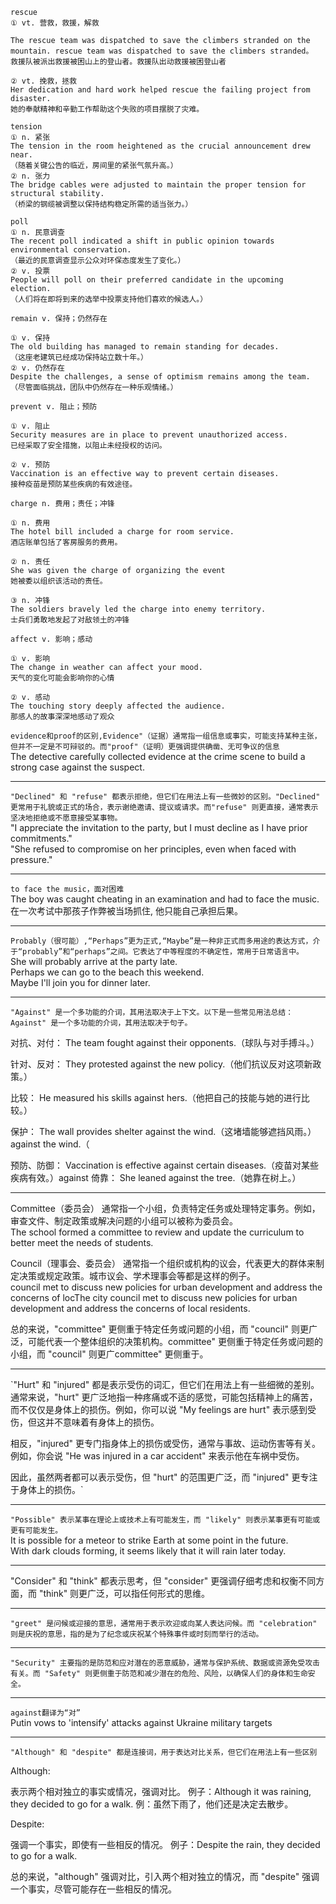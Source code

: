 ```
rescue
① vt. 营救，救援，解救

The rescue team was dispatched to save the climbers stranded on the mountain. rescue team was dispatched to save the climbers stranded。
救援队被派出救援被困山上的登山者。救援队出动救援被困登山者

② vt. 挽救，拯救
Her dedication and hard work helped rescue the failing project from disaster.
她的奉献精神和辛勤工作帮助这个失败的项目摆脱了灾难。
```

```
tension
① n. 紧张
The tension in the room heightened as the crucial announcement drew near.
（随着关键公告的临近，房间里的紧张气氛升高。）
② n. 张力
The bridge cables were adjusted to maintain the proper tension for structural stability.
（桥梁的钢缆被调整以保持结构稳定所需的适当张力。）
```
```
poll
① n. 民意调查
The recent poll indicated a shift in public opinion towards environmental conservation.
（最近的民意调查显示公众对环保态度发生了变化。）
② v. 投票
People will poll on their preferred candidate in the upcoming election.
（人们将在即将到来的选举中投票支持他们喜欢的候选人。）
```

```
remain v. 保持；仍然存在

① v. 保持
The old building has managed to remain standing for decades.
（这座老建筑已经成功保持站立数十年。）
② v. 仍然存在
Despite the challenges, a sense of optimism remains among the team.
（尽管面临挑战，团队中仍然存在一种乐观情绪。）
```

```
prevent v. 阻止；预防

① v. 阻止
Security measures are in place to prevent unauthorized access.  
已经采取了安全措施，以阻止未经授权的访问。

② v. 预防
Vaccination is an effective way to prevent certain diseases.  
接种疫苗是预防某些疾病的有效途径。
```
```
charge n. 费用；责任；冲锋

① n. 费用
The hotel bill included a charge for room service.  
酒店账单包括了客房服务的费用。

② n. 责任
She was given the charge of organizing the event  
她被委以组织该活动的责任。

③ n. 冲锋
The soldiers bravely led the charge into enemy territory.  
士兵们勇敢地发起了对敌领土的冲锋
```

```
affect v. 影响；感动

① v. 影响
The change in weather can affect your mood.  
天气的变化可能会影响你的心情

② v. 感动
The touching story deeply affected the audience.  
那感人的故事深深地感动了观众
```

`evidence和proof的区别,Evidence"（证据）通常指一组信息或事实，可能支持某种主张，但并不一定是不可辩驳的。而"proof"（证明）更强调提供确凿、无可争议的信息`  
The detective carefully collected evidence at the crime scene to build a strong case against the suspect.  
***
`"Declined" 和 "refuse" 都表示拒绝，但它们在用法上有一些微妙的区别。"Declined" 更常用于礼貌或正式的场合，表示谢绝邀请、提议或请求。而"refuse" 则更直接，通常表示坚决地拒绝或不愿意接受某事物。`  
"I appreciate the invitation to the party, but I must decline as I have prior commitments."  
"She refused to compromise on her principles, even when faced with pressure."  
***
`to face the music，面对困难`  
The boy was caught cheating in an examination and had to face the music.  
在一次考试中那孩子作弊被当场抓住, 他只能自己承担后果。  
***
`Probably（很可能）,“Perhaps”更为正式,“Maybe”是一种非正式而多用途的表达方式，介于“probably”和“perhaps”之间。它表达了中等程度的不确定性，常用于日常语言中。`  
She will probably arrive at the party late.  
Perhaps we can go to the beach this weekend.  
Maybe I'll join you for dinner later.  
***
`"Against" 是一个多功能的介词，其用法取决于上下文。以下是一些常见用法总结：Against" 是一个多功能的介词，其用法取决于句子。`

对抗、对付： The team fought against their opponents.（球队与对手搏斗。）

针对、反对： They protested against the new policy.（他们抗议反对这项新政策。）

比较： He measured his skills against hers.（他把自己的技能与她的进行比较。）

保护： The wall provides shelter against the wind.（这堵墙能够遮挡风雨。） against the wind.（

预防、防御： Vaccination is effective against certain diseases.（疫苗对某些疾病有效。）against
倚靠： She leaned against the tree.（她靠在树上。）  
***
Committee（委员会） 通常指一个小组，负责特定任务或处理特定事务。例如，审查文件、制定政策或解决问题的小组可以被称为委员会。  
The school formed a committee to review and update the curriculum to better meet the needs of students.  

Council（理事会、委员会） 通常指一个组织或机构的议会，代表更大的群体来制定决策或规定政策。城市议会、学术理事会等都是这样的例子。  
council met to discuss new policies for urban development and address the concerns of locThe city council met to discuss new policies for urban development and address the concerns of local residents.

总的来说，"committee" 更侧重于特定任务或问题的小组，而 "council" 则更广泛，可能代表一个整体组织的决策机构。committee" 更侧重于特定任务或问题的小组，而 "council" 则更广committee" 更侧重于。  

***
`"Hurt" 和 "injured" 都是表示受伤的词汇，但它们在用法上有一些细微的差别。通常来说，"hurt" 更广泛地指一种疼痛或不适的感觉，可能包括精神上的痛苦，而不仅仅是身体上的损伤。例如，你可以说 "My feelings are hurt" 表示感到受伤，但这并不意味着有身体上的损伤。

相反，"injured" 更专门指身体上的损伤或受伤，通常与事故、运动伤害等有关。例如，你会说 "He was injured in a car accident" 来表示他在车祸中受伤。

因此，虽然两者都可以表示受伤，但 "hurt" 的范围更广泛，而 "injured" 更专注于身体上的损伤。`  
***  
`"Possible" 表示某事在理论上或技术上有可能发生，而 "likely" 则表示某事更有可能或更有可能发生。`  
It is possible for a meteor to strike Earth at some point in the future.  
With dark clouds forming, it seems likely that it will rain later today.  
***  
"Consider" 和 "think" 都表示思考，但 "consider" 更强调仔细考虑和权衡不同方面，而 "think" 则更广泛，可以指任何形式的思维。  
***  
`"greet" 是问候或迎接的意思，通常用于表示欢迎或向某人表达问候。而 "celebration" 则是庆祝的意思，指的是为了纪念或庆祝某个特殊事件或时刻而举行的活动。`  
***  
`"Security" 主要指的是防范和应对潜在的恶意威胁，通常与保护系统、数据或资源免受攻击有关。而 "Safety" 则更侧重于防范和减少潜在的危险、风险，以确保人们的身体和生命安全。`  
***  
`against翻译为“对”`  
Putin vows to 'intensify' attacks against Ukraine military targets  
***  
`"Although" 和 "despite" 都是连接词，用于表达对比关系，但它们在用法上有一些区别`

Although:

表示两个相对独立的事实或情况，强调对比。
例子：Although it was raining, they decided to go for a walk.
例：虽然下雨了，他们还是决定去散步。

Despite:

强调一个事实，即使有一些相反的情况。
例子：Despite the rain, they decided to go for a walk.

总的来说，"although" 强调对比，引入两个相对独立的情况，而 "despite" 强调一个事实，尽管可能存在一些相反的情况。